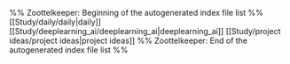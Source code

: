 %% Zoottelkeeper: Beginning of the autogenerated index file list  %%
 [[Study/daily/daily|daily]]
 [[Study/deeplearning_ai/deeplearning_ai|deeplearning_ai]]
 [[Study/project ideas/project ideas|project ideas]]
%% Zoottelkeeper: End of the autogenerated index file list  %%
